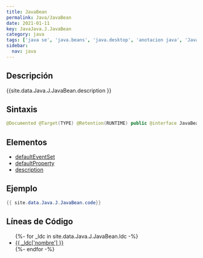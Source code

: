 ```yaml
---
title: JavaBean
permalink: Java/JavaBean
date: 2021-01-11
key: JavaJava.J.JavaBean
category: java
tags: ['java se', 'java.beans', 'java.desktop', 'anotacion java', 'Java 9']
sidebar: 
  nav: java
---
```


## Descripción
{{site.data.Java.J.JavaBean.description }}

## Sintaxis
~~~java
@Documented @Target(TYPE) @Retention(RUNTIME) public @interface JavaBean
~~~

## Elementos
* [defaultEventSet](/Java/JavaBean/defaultEventSet)
* [defaultProperty](/Java/JavaBean/defaultProperty)
* [description](/Java/JavaBean/description)

## Ejemplo
~~~java
{{ site.data.Java.J.JavaBean.code}}
~~~

## Líneas de Código
<ul>
{%- for _ldc in site.data.Java.J.JavaBean.ldc -%}
   <li>
       <a href="{{_ldc['url'] }}">{{ _ldc['nombre'] }}</a>
   </li>
{%- endfor -%}
</ul>
